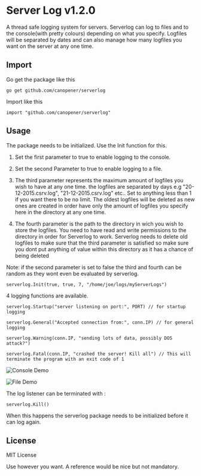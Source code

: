 Server Log v1.2.0
=================
A thread safe logging system for servers. Serverlog can log to files and to the console(with pretty colours) depending on what you specify. Logfiles will be separated by dates and can also manage how many logfiles you want on the server at any one time.

## Import
Go get the package like this
```
go get github.com/canopener/serverlog
```
Import like this
```
import "github.com/canopener/serverlog"
```

## Usage
The package needs to be initialized. Use the Init function for this.

1. Set the first parameter to true to enable logging to the console.

2. Set the second Parameter to true to enable logging to a file.

3. The third parameter represents the maximum amount of logfiles you wish to have at any one time. the logfiles are separated by days e.g "20-12-2015.csrv.log", "21-12-2015.csrv.log" etc.. Set to anything less than 1 if you want there to be no limit. The oldest logfiles will be deleted as new ones are created in order have only the amount of logfiles you specify here in the directory at any one time.

4. The fourth parameter is the path to the directory in wich you wish to store the logfiles. You need to have read and write permissions to the directory in order for Serverlog to work. Serverlog needs to delete old logfiles to make sure that the third parameter is satisfied so make sure you dont put anything of value within this directory as it has a chance of being deleted

Note: if the second parameter is set to false the third and fourth can be random as they wont even be evaluated by serverlog.

```
serverlog.Init(true, true, 7, "/home/joe/logs/myServerLogs")
```

4 logging functions are available.
```
serverlog.Startup("server listening on port:", PORT) // for startup logging

serverlog.General("Accepted connection from:", conn.IP) // for general logging

serverlog.Warning(conn.IP, "sending lots of data, possibly DOS attack?")

serverlog.Fatal(conn.IP, "crashed the server! Kill all") // This will terminate the program with an exit code of 1
```

![Console Demo](http://i.imgur.com/jYQHbMc.png)

![File Demo](http://i.imgur.com/SPWENaK.png?1)

The log listener can be terminated with :
```
serverlog.Kill()
```
When this happens the serverlog package needs to be initialized before it can log again.

## License
MIT License

Use however you want. A reference would be nice but not mandatory.

